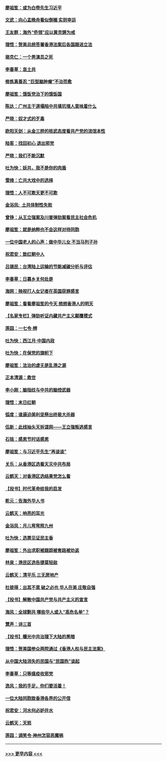 #### [廖祖笙：或为白卷先生习近平](../pages/nsc993/n11708330.md?t=12090233) 
#### [文武：向心孟晚舟看似倒楣 实则幸运](../pages/nsc993/n11708236.md?t=12090233) 
#### [王友群：海外“侨领”应以黄克锵为戒](../pages/nsc993/n11706176.md?t=12090233) 
#### [理悟：贺美总统签署香港法案后各国跟进立法](../pages/nsc993/n11706853.md?t=12090233) 
#### [骆克仁：一个男演员之死](../pages/nsc993/n11706677.md?t=12090233) 
#### [李春草：哀土共](../pages/nsc993/n11706255.md?t=12090233) 
#### [修炼真善忍 “巨型脑肿瘤”不治而愈](../pages/nsc993/n11705340.md?t=12090233) 
#### [廖祖笙：饿饭党治下的饿饭国](../pages/nsc993/n11705085.md?t=12090233) 
#### [陈达：广州主干道塌陷中共填坑埋人意味着什么](../pages/nsc993/n11705046.md?t=12090233) 
#### [严晓：奴才式的歹毒](../pages/nsc993/n11704826.md?t=12090233) 
#### [欧阳天剑：从金三胖的核武态度看共产党的流氓本性](../pages/nsc993/n11702238.md?t=12090233) 
#### [陆客：找回初心 退出邪党](../pages/nsc993/n11702213.md?t=12090233) 
#### [严晓：我们不能沉默](../pages/nsc993/n11702110.md?t=12090233) 
#### [吐为快：妖共，我不是你的肉盾](../pages/nsc993/n11701366.md?t=12090233) 
#### [雪绮：亡共大戏中的选择](../pages/nsc993/n11699922.md?t=12090233) 
#### [理悟：人不可欺天更不可欺](../pages/nsc993/n11699657.md?t=12090233) 
#### [金浴凤:  土共体制性失败](../pages/nsc993/n11699361.md?t=12090233) 
#### [曾铮：从王立强案及川普弹劾案看民主社会危机](../pages/nsc993/n11699318.md?t=12090233) 
#### [廖祖笙：就是纳粹也不会这样对待同胞](../pages/nsc993/n11697658.md?t=12090233) 
#### [一位中国老人的心声：做中华儿女 不当马列子孙](../pages/nsc993/n11697525.md?t=12090233) 
#### [祝君安：致红朝中人](../pages/nsc993/n11697518.md?t=12090233) 
#### [吕锡民：台湾陆上运输的节能减碳分析与评估](../pages/nsc993/n11694983.md?t=12090233) 
#### [李春草：日暮乡关何处是](../pages/nsc993/n11694805.md?t=12090233) 
#### [海网：殃视打人女记者在英国获罪感言](../pages/nsc993/n11693832.md?t=12090233) 
#### [廖祖笙：看看廖祖笙的今天 想想香港人的明天](../pages/nsc993/n11693707.md?t=12090233) 
#### [【名家专栏】弹劾听证内藏共产主义颠覆模式](../pages/nsc993/n11693563.md?t=12090233) 
#### [莲园：一七令‧辨](../pages/nsc993/n11692558.md?t=12090233) 
#### [吐为快：西江月·中国内政](../pages/nsc993/n11692071.md?t=12090233) 
#### [吐为快：在保党的旗帜下](../pages/nsc993/n11691188.md?t=12090233) 
#### [廖祖笙：法治的虚无是乱港之源](../pages/nsc993/n11690605.md?t=12090233) 
#### [正本清源：救世](../pages/nsc993/n11689134.md?t=12090233) 
#### [李小刚：脑指纹与中共的脑控武器](../pages/nsc993/n11688900.md?t=12090233) 
#### [理悟：末日红朝](../pages/nsc993/n11688829.md?t=12090233) 
#### [弧度：谁逼迫美利坚祭出终极大杀器](../pages/nsc993/n11688735.md?t=12090233) 
#### [伍新：此线抽头天拆谍网——王立强叛逃感言](../pages/nsc993/n11687981.md?t=12090233) 
#### [石铭：感恩节时话感恩](../pages/nsc993/n11687568.md?t=12090233) 
#### [廖祖笙：与习近平先生“再谈谈”](../pages/nsc993/n11687005.md?t=12090233) 
#### [关乐：从香港区选看天灭中共布局](../pages/nsc993/n11686647.md?t=12090233) 
#### [云鹤天：对香港区选结果党怎么看](../pages/nsc993/n11686216.md?t=12090233) 
#### [【投书】时代革命给我的启发](../pages/nsc993/n11684287.md?t=12090233) 
#### [乾元：告海外华人书](../pages/nsc993/n11684044.md?t=12090233) 
#### [云鹤天：响亮的耳光](../pages/nsc993/n11684254.md?t=12090233) 
#### [金浴凤：月儿弯弯照九州](../pages/nsc993/n11684231.md?t=12090233) 
#### [吐为快：选票见证民主香](../pages/nsc993/n11684206.md?t=12090233) 
#### [廖祖笙：外出求职被跟踪被套路被劝返](../pages/nsc993/n11683874.md?t=12090233) 
#### [林泉：港民区选告捷莫轻敌](../pages/nsc993/n11683930.md?t=12090233) 
#### [云鹤天：清平乐 三无房地产](../pages/nsc993/n11681521.md?t=12090233) 
#### [杜彼得：出其不意 破之必也 华人在美 庄敬自强](../pages/nsc993/n11679554.md?t=12090233) 
#### [【投书】解散中国共产党与共产主义的宣言](../pages/nsc993/n11679177.md?t=12090233) 
#### [海风：全球剿共 哪些华人或入“高危名单”？](../pages/nsc993/n11678617.md?t=12090233) 
#### [慧声：诗三首](../pages/nsc993/n11678848.md?t=12090233) 
#### [【投书】曝光中共治理下大陆的黑暗](../pages/nsc993/n11678674.md?t=12090233) 
#### [理悟：贺美国参众两院通过《香港人权与民主法案》](../pages/nsc993/n11678104.md?t=12090233) 
#### [从中国大陆消失的民国与“民国热”谈起](../pages/nsc993/n11678075.md?t=12090233) 
#### [李春草：只等瘟疫收邪党](../pages/nsc993/n11677308.md?t=12090233) 
#### [逸风：我的手足，你们要活着！](../pages/nsc993/n11676352.md?t=12090233) 
#### [一位大陆同胞致香港各界的公开信](../pages/nsc993/n11675761.md?t=12090233) 
#### [祝君安：河水何必妒井水](../pages/nsc993/n11675746.md?t=12090233) 
#### [云鹤天：天怒](../pages/nsc993/n11675718.md?t=12090233) 
#### [莲园：调笑令‧神州怎容恶魔祸](../pages/nsc993/n11675648.md?t=12090233) 

----
#### [ >>> 更早内容 <<< ](../indexes/nsc993-earlier.md)
